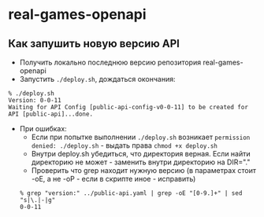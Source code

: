 # real-games-openapi
## Как запушить новую версию API

* Получить локально последнюю версию репозитория real-games-openapi
* Запустить ```./deploy.sh```, дождаться окончания:
```
% ./deploy.sh 
Version: 0-0-11
Waiting for API Config [public-api-config-v0-0-11] to be created for API [public-api]...done.      
```
* При ошибках:
  * Если при попытке выполнении ```./deploy.sh``` возникает ```permission denied: ./deploy.sh``` - выдать права ```chmod +x deploy.sh```
  * Внутри deploy.sh убедиться, что директория верная. Если найти директорию не может - заменить внутри директорию на DIR="."
  * Проверить что grep находит нужную версию (в параметрах стоит -oE, а не -oP - если в скрипте иное - исправить)
  ```
  % grep "version:" ../public-api.yaml | grep -oE "[0-9.]+" | sed "s|\.|-|g"
  0-0-11
  ```
